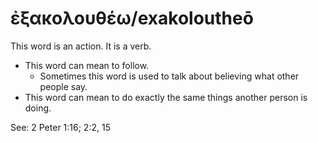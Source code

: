 # ἐξακολουθέω/exakoloutheō
This word is an action. It is a verb.
* This word can mean to follow.
    * Sometimes this word is used to talk about believing what other people say.
* This word can mean to do exactly the same things another person is doing.

See: 2 Peter 1:16; 2:2, 15
